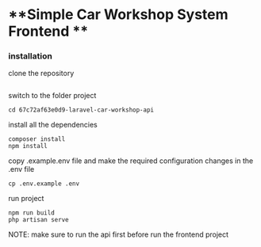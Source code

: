 # **Simple Car Workshop System Frontend **

### **installation**

clone the repository

```

```

switch to the folder project

```
cd 67c72af63e0d9-laravel-car-workshop-api
```

install all the dependencies

```
composer install
npm install
```

copy .example.env file and make the required configuration changes in the .env file

```
cp .env.example .env
```

run project

```
npm run build
php artisan serve
```

NOTE: make sure to run the api first before run the frontend project
